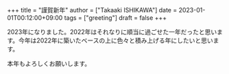 +++
title = "謹賀新年"
author = ["Takaaki ISHIKAWA"]
date = 2023-01-01T00:12:00+09:00
tags = ["greeting"]
draft = false
+++

2023年になりました。2022年はそれなりに順当に過ごせた一年だったと思います。今年は2022年に築いたベースの上に色々と積み上げる年にしたいと思います。  

本年もよろしくお願いします。